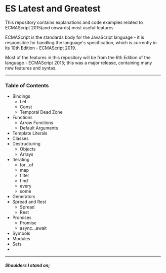 # ES Latest and Greatest
This repository contains explanations and code examples related to ECMAScript 2015(and onwards) most useful features

ECMAScript is the standards body for the JavaScript language - it is responsible for handling the language's specification, which is currently in its 10th Edition - ECMAScript 2019.

Most of the features in this repository will be from the 6th Edition of the language - ECMAScript 2015; this was a major release, containing many new features and syntax.

---

### Table of Contents

- Bindings
  - Let
  - Const
  - Temporal Dead Zone
- Functions
  - Arrow Functions
  - Default Arguments
- Template Literals
- Classes
- Destructuring
  - Objects
  - Arrays
- Iterating
  - for...of
  - map
  - filter
  - find
  - every
  - some
- Generators
- Spread and Rest
  - Spread
  - Rest
- Promises
  - Promise
  - async...await
- Symbols
- Modules
- Sets
- 
---

##### Shoulders I stand on;


